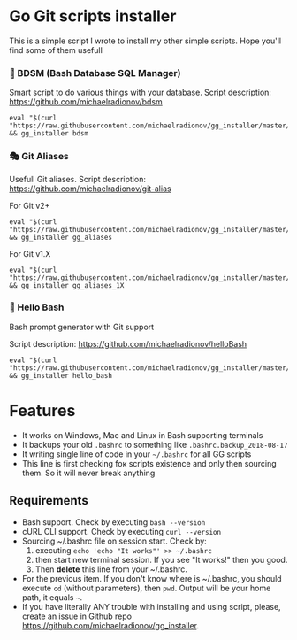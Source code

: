 # Go Git scripts installer

This is a simple script I wrote to install my other simple scripts. Hope you'll find some of them usefull

### 💋 BDSM  (Bash Database SQL Manager)

Smart script to do various things with your database.
Script description: https://github.com/michaelradionov/bdsm

```shell
eval "$(curl "https://raw.githubusercontent.com/michaelradionov/gg_installer/master/gg_installer.sh")" && gg_installer bdsm
```

### 🎭 Git Aliases

Usefull Git aliases.
Script description: https://github.com/michaelradionov/git-alias

For Git v2+

```shell
eval "$(curl "https://raw.githubusercontent.com/michaelradionov/gg_installer/master/gg_installer.sh")" && gg_installer gg_aliases
```

For Git v1.X

```shell
eval "$(curl "https://raw.githubusercontent.com/michaelradionov/gg_installer/master/gg_installer.sh")" && gg_installer gg_aliases_1X
```

### 👋 Hello Bash

Bash prompt generator with Git support

Script description: https://github.com/michaelradionov/helloBash

```shell
eval "$(curl "https://raw.githubusercontent.com/michaelradionov/gg_installer/master/gg_installer.sh")" && gg_installer hello_bash
```


# Features

- It works on Windows, Mac and Linux in Bash supporting terminals
- It backups your old `.bashrc` to something like `.bashrc.backup_2018-08-17`
- It writing single line of code in your `~/.bashrc` for all GG scripts
- This line is first checking foк scripts existence and only then sourcing them. So it will never break anything

## Requirements

- Bash support. Check by executing `bash --version`
- cURL CLI support. Check by executing `curl --version`
- Sourcing ~/.bashrc file on session start. Check by:
    1. executing `echo 'echo "It works"' >> ~/.bashrc`
    2. then start new terminal session. If you see "It works!" then you good.
    3. Then **delete** this line from your ~/.bashrc.
- For the previous item. If you don't know where is ~/.bashrc, you should execute `cd` (without parameters), then `pwd`. Output will be your home path, it equals `~`.
- If you have literally ANY trouble with installing and using script, please, create an issue in Github repo https://github.com/michaelradionov/gg_installer.
